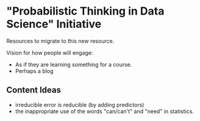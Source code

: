 # "Probabilistic Thinking in Data Science" Initiative

Resources to migrate to this new resource.

Vision for how people will engage:

- As if they are learning something for a course.
- Perhaps a blog

## Content Ideas

- irreducible error is reducible (by adding predictors)
- the inappropriate use of the words "can/can't" and "need" in statistics. 